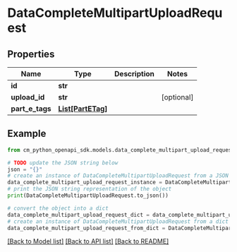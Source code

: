 # DataCompleteMultipartUploadRequest


## Properties

Name | Type | Description | Notes
------------ | ------------- | ------------- | -------------
**id** | **str** |  | 
**upload_id** | **str** |  | [optional] 
**part_e_tags** | [**List[PartETag]**](PartETag.md) |  | 

## Example

```python
from cm_python_openapi_sdk.models.data_complete_multipart_upload_request import DataCompleteMultipartUploadRequest

# TODO update the JSON string below
json = "{}"
# create an instance of DataCompleteMultipartUploadRequest from a JSON string
data_complete_multipart_upload_request_instance = DataCompleteMultipartUploadRequest.from_json(json)
# print the JSON string representation of the object
print(DataCompleteMultipartUploadRequest.to_json())

# convert the object into a dict
data_complete_multipart_upload_request_dict = data_complete_multipart_upload_request_instance.to_dict()
# create an instance of DataCompleteMultipartUploadRequest from a dict
data_complete_multipart_upload_request_from_dict = DataCompleteMultipartUploadRequest.from_dict(data_complete_multipart_upload_request_dict)
```
[[Back to Model list]](../README.md#documentation-for-models) [[Back to API list]](../README.md#documentation-for-api-endpoints) [[Back to README]](../README.md)



